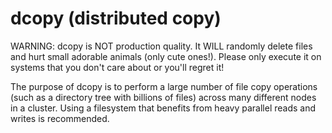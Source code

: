 dcopy (distributed copy)
========================

WARNING: dcopy is NOT production quality. It WILL randomly delete files and
hurt small adorable animals (only cute ones!). Please only execute it on
systems that you don't care about or you'll regret it!

The purpose of dcopy is to perform a large number of file copy operations (such
as a directory tree with billions of files) across many different nodes in a
cluster. Using a filesystem that benefits from heavy parallel reads and writes
is recommended.
